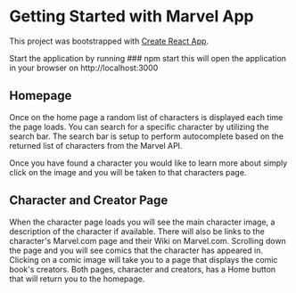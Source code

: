 # Getting Started with Marvel App

This project was bootstrapped with [Create React App](https://github.com/facebook/create-react-app).

Start the application by running ### npm start this will open the application in your browser on http://localhost:3000

## Homepage

Once on the home page a random list of characters is displayed each time the page loads. You can search for a specific character by utilizing 
the search bar. The search bar is setup to perform autocomplete based on the returned list of characters from the Marvel API.

Once you have found a character you would like to learn more about simply click on the image and you will be taken to that characters page.

## Character and Creator Page

When the character page loads you will see the main character image, a description of the character if available. There will also be links 
to the character's Marvel.com page and their Wiki on Marvel.com. Scrolling down the page and you will see comics that the character has 
appeared in. Clicking on a comic image will take you to a page that displays the comic book's creators. Both pages, character and creators, has
a Home button that will return you to the homepage.

